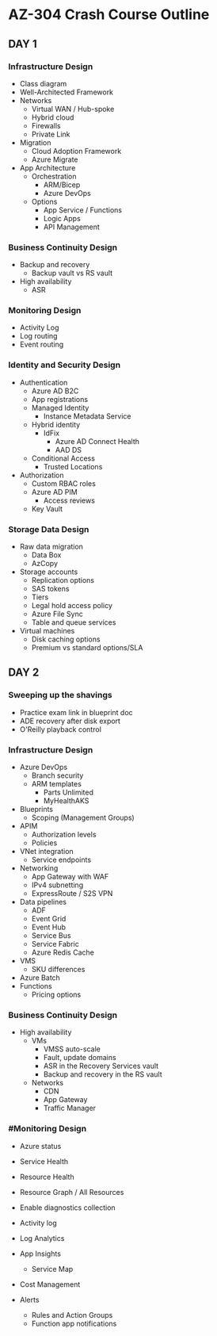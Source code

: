 # AZ-304 Crash Course Outline

## DAY 1

### Infrastructure Design

* Class diagram
* Well-Architected Framework
* Networks
  * Virtual WAN / Hub-spoke
  * Hybrid cloud
  * Firewalls
  * Private Link
* Migration
  * Cloud Adoption Framework
  * Azure Migrate
* App Architecture
  * Orchestration
    * ARM/Bicep
    * Azure DevOps
  * Options
    * App Service / Functions
    * Logic Apps
    * API Management

### Business Continuity Design

* Backup and recovery
  * Backup vault vs RS vault
* High availability
  * ASR

### Monitoring Design

* Activity Log
* Log routing
* Event routing














































### Identity and Security Design

* Authentication
  * Azure AD B2C
  * App registrations
  * Managed Identity
    * Instance Metadata Service
  * Hybrid identity
    * IdFix
      * Azure AD Connect Health
      * AAD DS
  * Conditional Access
    * Trusted Locations
* Authorization
  * Custom RBAC roles
  * Azure AD PIM
    * Access reviews
  * Key Vault

### Storage Data Design

* Raw data migration
  * Data Box
  * AzCopy
* Storage accounts
  * Replication options
  * SAS tokens
  * Tiers
  * Legal hold access policy
  * Azure File Sync
  * Table and queue services
* Virtual machines
  * Disk caching options
  * Premium vs standard options/SLA









## DAY 2

### Sweeping up the shavings

* Practice exam link in blueprint doc
* ADE recovery after disk export
* O'Reilly playback control

### Infrastructure Design

* Azure DevOps
  * Branch security
  * ARM templates
    * Parts Unlimited
    * MyHealthAKS
* Blueprints
  * Scoping (Management Groups)
* APIM
  * Authorization levels
  * Policies
* VNet integration
  * Service endpoints
* Networking
  * App Gateway with WAF
  * IPv4 subnetting
  * ExpressRoute / S2S VPN
* Data pipelines
  * ADF
  * Event Grid
  * Event Hub
  * Service Bus
  * Service Fabric
  * Azure Redis Cache
* VMS
  * SKU differences
* Azure Batch
* Functions
  * Pricing options

### Business Continuity Design

* High availability
  * VMs
    * VMSS auto-scale
    * Fault, update domains
    * ASR in the Recovery Services vault
    * Backup and recovery in the RS vault
  * Networks
    * CDN
    * App Gateway
    * Traffic Manager

### #Monitoring Design

* Azure status
* Service Health
* Resource Health
* Resource Graph / All Resources
* Enable diagnostics collection
* Activity log
* Log Analytics
* App Insights
  * Service Map
* Cost Management

* Alerts
  * Rules and Action Groups
  * Function app notifications
